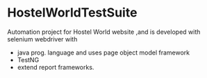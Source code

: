 # HostelWorldTestSuite
Automation project for Hostel World website ,and is developed with selenium webdriver with
- java prog. language and uses page object model framework
- TestNG 
- extend report frameworks.
